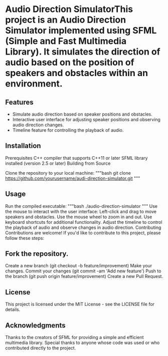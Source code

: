 # Audio Direction SimulatorThis project is an Audio Direction Simulator implemented using SFML (Simple and Fast Multimedia Library). It simulates the direction of audio based on the position of speakers and obstacles within an environment.

## Features
- Simulate audio direction based on speaker positions and obstacles.
- Interactive user interface for adjusting speaker positions and observing audio direction changes.
- Timeline feature for controlling the playback of audio.
## Installation
Prerequisites
C++ compiler that supports C++11 or later
SFML library installed (version 2.5 or later)
Building from Source

Clone the repository to your local machine:
"""bash
git clone https://github.com/yourusername/audi-direction-simulator.git
"""

## Usage
Run the compiled executable:
"""bash
./audio-direction-simulator
"""
Use the mouse to interact with the user interface:
Left-click and drag to move speakers and obstacles.
Use the mouse wheel to zoom in and out.
Use keyboard shortcuts for additional functionality.
Adjust the timeline to control the playback of audio and observe changes in audio direction.
Contributing
Contributions are welcome! If you'd like to contribute to this project, please follow these steps:

## Fork the repository.
Create a new branch (git checkout -b feature/improvement)
Make your changes.
Commit your changes (git commit -am 'Add new feature')
Push to the branch (git push origin feature/improvement)
Create a new Pull Request.
## License
This project is licensed under the MIT License - see the LICENSE file for details.

## Acknowledgments
Thanks to the creators of SFML for providing a simple and efficient multimedia library.
Special thanks to anyone whose code was used or who contributed directly to the project.
